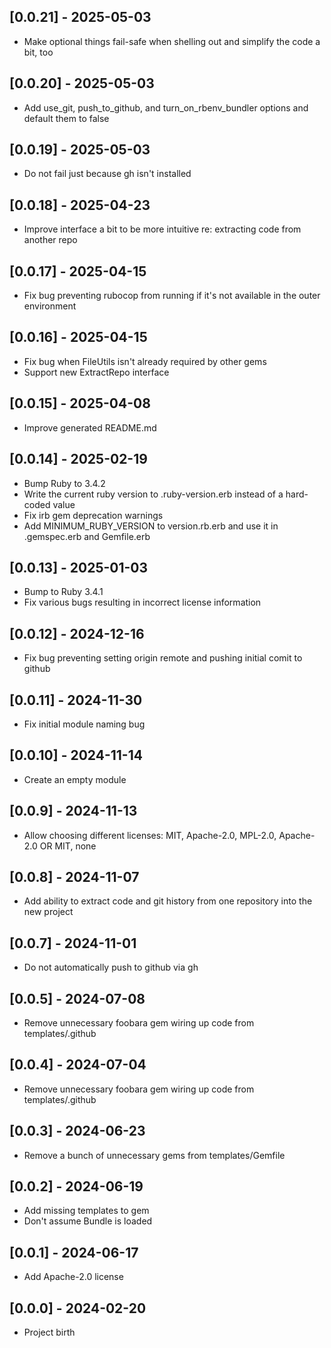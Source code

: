 ## [0.0.21] - 2025-05-03

- Make optional things fail-safe when shelling out and simplify the code a bit, too

## [0.0.20] - 2025-05-03

- Add use_git, push_to_github, and turn_on_rbenv_bundler options and default them to false

## [0.0.19] - 2025-05-03

- Do not fail just because gh isn't installed

## [0.0.18] - 2025-04-23

- Improve interface a bit to be more intuitive re: extracting code from another repo

## [0.0.17] - 2025-04-15

- Fix bug preventing rubocop from running if it's not available in the outer environment

## [0.0.16] - 2025-04-15

- Fix bug when FileUtils isn't already required by other gems
- Support new ExtractRepo interface

## [0.0.15] - 2025-04-08

- Improve generated README.md

## [0.0.14] - 2025-02-19

- Bump Ruby to 3.4.2
- Write the current ruby version to .ruby-version.erb instead of a hard-coded value
- Fix irb gem deprecation warnings
- Add MINIMUM_RUBY_VERSION to version.rb.erb and use it in .gemspec.erb and Gemfile.erb

## [0.0.13] - 2025-01-03

- Bump to Ruby 3.4.1
- Fix various bugs resulting in incorrect license information

## [0.0.12] - 2024-12-16

- Fix bug preventing setting origin remote and pushing initial comit to github

## [0.0.11] - 2024-11-30

- Fix initial module naming bug

## [0.0.10] - 2024-11-14

- Create an empty module

## [0.0.9] - 2024-11-13

- Allow choosing different licenses: MIT, Apache-2.0, MPL-2.0, Apache-2.0 OR MIT, none

## [0.0.8] - 2024-11-07

- Add ability to extract code and git history from one repository into the new project

## [0.0.7] - 2024-11-01

- Do not automatically push to github via gh

## [0.0.5] - 2024-07-08

- Remove unnecessary foobara gem wiring up code from templates/.github

## [0.0.4] - 2024-07-04

- Remove unnecessary foobara gem wiring up code from templates/.github

## [0.0.3] - 2024-06-23

- Remove a bunch of unnecessary gems from templates/Gemfile

## [0.0.2] - 2024-06-19

- Add missing templates to gem
- Don't assume Bundle is loaded

## [0.0.1] - 2024-06-17

- Add Apache-2.0 license

## [0.0.0] - 2024-02-20

- Project birth
